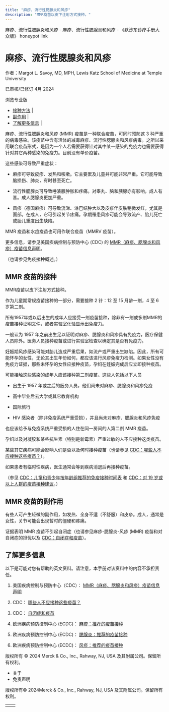 ```yaml
---
title: "麻疹、流行性腮腺炎和风疹"
description: "MMR疫苗以皮下注射方式接种。"
---
```


﻿麻疹、流行性腮腺炎和风疹 \- 麻疹、流行性腮腺炎和风疹 \- 《默沙东诊疗手册大众版》 honeypot link

# 麻疹、流行性腮腺炎和风疹

作者：Margot L. Savoy, MD, MPH, Lewis Katz School of Medicine at Temple University

已审核/已修订 4月 2024

浏览专业版

- [接种方法](#接种方法_v16234052_zh) \|
- [副作用](#副作用_v16234065_zh) \|
- [了解更多信息](#了解更多信息_v44322791_zh) \|

麻疹、流行性腮腺炎和风疹 (MMR) 疫苗是一种联合疫苗，可同时预防这 3 种严重的病毒感染。该疫苗中含有活体的减毒麻疹、流行性腮腺炎和风疹病毒。之所以采用联合疫苗形式，是因为一个人若需要获得针对其中某一感染的免疫力也需要获得针对其它两种感染的免疫力。目前没有单价疫苗。

这些感染可导致严重症状：

- 麻疹可导致皮疹、发热和咳嗽。它主要累及儿童并可能非常严重。它可能导致脑损伤、肺炎，有时甚至死亡。

- 流行性腮腺炎可导致唾液腺肿胀和疼痛。对睾丸、脑和胰腺亦有影响，成人有甚。成人腮腺炎更加严重。

- 风疹（德国麻疹）可导致流涕、淋巴结肿大以及皮疹伴皮肤稍微发红，尤其是面部。在成人，它可引起关节疼痛。孕期罹患风疹可能会导致流产、胎儿死亡或胎儿重度出生缺陷。


MMR 疫苗和水痘疫苗也可用作联合疫苗（MMRV 疫苗）。

更多信息，请参见美国疾病控制与预防中心 (CDC) 的 [MMR（麻疹、腮腺炎和风疹）疫苗信息声明](http://www.cdc.gov/vaccines/hcp/vis/vis-statements/mmr.html)。

（也请参见免疫接种概述。）

## MMR 疫苗的接种

MMR疫苗以皮下注射方式接种。

作为儿童期常规疫苗接种的一部分，需要接种 2 针：12 至 15 月龄一剂，4 至 6 岁第二剂。

所有1957年或以后出生的成年人应接受一剂疫苗接种，除非有一剂或多剂MMR的疫苗接种证明文件，或者实验室化验显示出免疫力。

一般认为 1957 年之前出生足以证明对麻疹、腮腺炎和风疹具有免疫力，医疗保健人员除外。医务人员接种疫苗或进行实验室检查以确定其是否有免疫力。

妊娠期风疹感染可能对胎儿造成严重后果，如流产或严重出生缺陷。因此，所有可能怀孕的女性，无论其出生年份如何，都应该进行风疹免疫力检测。如果女性没有免疫力证据，那些未怀孕的女性应接种疫苗，孕妇在妊娠完成后应立即接种疫苗。

可能接触这些感染的成年人应该接种第二剂疫苗。这些人包括以下人员

- 出生于 1957 年或之后的医务人员，他们尚未对麻疹、腮腺炎和风疹免疫

- 高中毕业后去大学或其它教育机构

- 国际旅行

- HIV 感染者（除非免疫系统严重受损），并且尚未对麻疹、腮腺炎和风疹免疫


也应该给予与免疫系统严重受损的人住在同一房间的人第二剂 MMR 疫苗。

孕妇以及对凝胶和某些抗生素（特别是新霉素）严重过敏的人不应接种这类疫苗。

某些其它疾病可能会影响人们是否以及何时接种疫苗（也请参见 [CDC：哪些人不应接种这些疫苗？](https://www.cdc.gov/vaccines/vpd/should-not-vacc.html#tdap)）。

如果患者有临时性疾病，医生通常会等到疾病消退后再接种疫苗。

（参见 [CDC：儿童和青少年按年龄组推荐的免疫接种时间表](https://www.cdc.gov/vaccines/schedules/hcp/imz/child-adolescent.html) 和 [CDC：对 19 岁或以上人群的疫苗接种建议](https://www.cdc.gov/vaccines/schedules/hcp/imz/adult-compliant.html)。）

## MMR 疫苗的副作用

有些人可产生轻微的副作用，如发热、全身不适（不舒服）和皮疹。成人，通常是女性，关节可能会出现暂时的僵硬和疼痛。

证据表明 MMR 疫苗不引起自闭症（也请参见麻疹-腮腺炎-风疹 (MMR) 疫苗和对自闭症的担忧以及 [CDC：自闭症和疫苗](https://www.cdc.gov/vaccinesafety/concerns/autism.html)）。

## 了解更多信息

以下是可能对您有帮助的英文资料。请注意，本手册对该资料中的内容不承担责任。

1. 美国疾病控制与预防中心（CDC）： [MMR（麻疹、腮腺炎和风疹）疫苗信息声明](https://www.cdc.gov/vaccines/hcp/vis/vis-statements/mmr.html)

2. CDC： [哪些人不应接种这些疫苗？](https://www.cdc.gov/vaccines/vpd/should-not-vacc.html#tdap)

3. CDC： [自闭症和疫苗](https://www.cdc.gov/vaccinesafety/concerns/autism.html)

4. 欧洲疾病预防控制中心 (ECDC)： [麻疹：推荐的疫苗接种](https://vaccine-schedule.ecdc.europa.eu/Scheduler/ByDisease?SelectedDiseaseId=8&SelectedCountryIdByDisease=-1)

5. 欧洲疾病预防控制中心 (ECDC)： [腮腺炎：推荐的疫苗接种](https://vaccine-schedule.ecdc.europa.eu/Scheduler/ByDisease?SelectedDiseaseId=9&SelectedCountryIdByDisease=-1)

6. 欧洲疾病预防控制中心 (ECDC)： [风疹：推荐的疫苗接种](https://vaccine-schedule.ecdc.europa.eu/Scheduler/ByDisease?SelectedDiseaseId=10&SelectedCountryIdByDisease=-1)




版权所有 © 2024
Merck & Co., Inc., Rahway, NJ, USA 及其附属公司。保留所有权利。

- 关于
- 免责声明

版权所有© 2024Merck & Co., Inc., Rahway, NJ, USA 及其附属公司。保留所有权利。

|     |     |
| --- | --- |
|  |  |